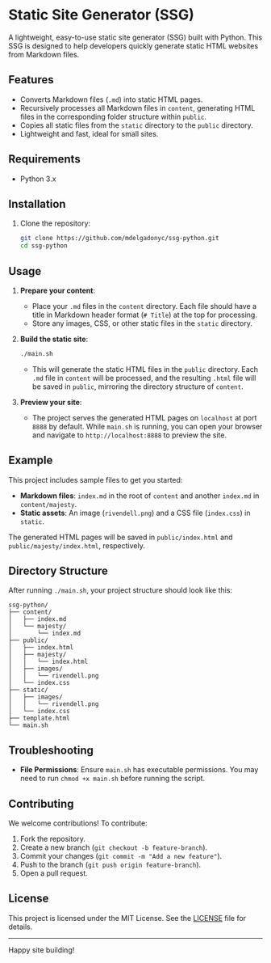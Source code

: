 # Static Site Generator (SSG)

A lightweight, easy-to-use static site generator (SSG) built with Python. This SSG is designed to help developers quickly generate static HTML websites from Markdown files.

## Features

- Converts Markdown files (`.md`) into static HTML pages.
- Recursively processes all Markdown files in `content`, generating HTML files in the corresponding folder structure within `public`.
- Copies all static files from the `static` directory to the `public` directory.
- Lightweight and fast, ideal for small sites.

## Requirements

- Python 3.x

## Installation

1. Clone the repository:

    ```bash
    git clone https://github.com/mdelgadonyc/ssg-python.git
    cd ssg-python
    ```

## Usage

1. **Prepare your content**:

    - Place your `.md` files in the `content` directory. Each file should have a title in Markdown header format (`# Title`) at the top for processing.
    - Store any images, CSS, or other static files in the `static` directory.

2. **Build the static site**:

    ```bash
    ./main.sh
    ```

    - This will generate the static HTML files in the `public` directory. Each `.md` file in `content` will be processed, and the resulting `.html` file will be saved in `public`, mirroring the directory structure of `content`.

3. **Preview your site**:

    - The project serves the generated HTML pages on `localhost` at port `8888` by default. While `main.sh` is running, you can open your browser and navigate to `http://localhost:8888` to preview the site.

## Example

This project includes sample files to get you started:

- **Markdown files**: `index.md` in the root of `content` and another `index.md` in `content/majesty`.
- **Static assets**: An image (`rivendell.png`) and a CSS file (`index.css`) in `static`.

The generated HTML pages will be saved in `public/index.html` and `public/majesty/index.html`, respectively.

## Directory Structure

After running `./main.sh`, your project structure should look like this:

    ssg-python/
    ├── content/
    │   ├── index.md
    │   └── majesty/
    │       └── index.md
    ├── public/
    │   ├── index.html
    │   ├── majesty/
    │   │   └── index.html
    │   ├── images/
    │   │   └── rivendell.png
    │   └── index.css
    ├── static/
    │   ├── images/
    │   │   └── rivendell.png
    │   └── index.css
    ├── template.html
    └── main.sh

## Troubleshooting

- **File Permissions**: Ensure `main.sh` has executable permissions. You may need to run `chmod +x main.sh` before running the script.

## Contributing

We welcome contributions! To contribute:

1. Fork the repository.
2. Create a new branch (`git checkout -b feature-branch`).
3. Commit your changes (`git commit -m "Add a new feature"`).
4. Push to the branch (`git push origin feature-branch`).
5. Open a pull request.

## License

This project is licensed under the MIT License. See the [LICENSE](LICENSE) file for details.

---

Happy site building!
